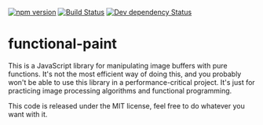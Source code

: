 [![npm version][npm-svg]][npm-url]
[![Build Status][travis-svg]][travis-url]
[![Dev dependency Status][david-devdeps-svg]][david-devdeps-url]

# functional-paint

This is a JavaScript library for manipulating image buffers with pure functions. It's not the most efficient way of doing this, and you probably won't be able to use this library in a performance-critical project. It's just for practicing image processing algorithms and functional programming.  

This code is released under the MIT license, feel free to do whatever you want with it.

[npm-svg]: https://img.shields.io/npm/v/functional-paint.svg
[npm-url]: https://www.npmjs.com/package/functional-paint
[travis-svg]: https://travis-ci.org/andormade/functional-paint.svg?branch=master
[travis-url]: https://travis-ci.org/andormade/functional-paint
[david-devdeps-svg]: https://david-dm.org/andormade/functional-paint/dev-status.svg
[david-devdeps-url]: https://david-dm.org/andormade/functional-paint#info=devDependencies
